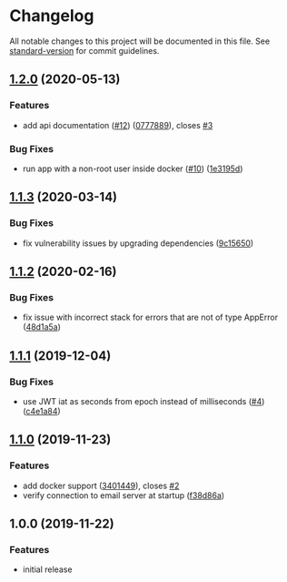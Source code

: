 # Changelog

All notable changes to this project will be documented in this file. See [standard-version](https://github.com/conventional-changelog/standard-version) for commit guidelines.

## [1.2.0](https://github.com/hagopj13/node-express-mongoose-boilerplate/compare/v1.1.3...v1.2.0) (2020-05-13)

### Features

- add api documentation ([#12](https://github.com/hagopj13/node-express-mongoose-boilerplate/pull/12)) ([0777889](https://github.com/hagopj13/node-express-mongoose-boilerplate/commit/07778894b706ef94e35f87046db112b39b58316c)), closes [#3](https://github.com/hagopj13/node-express-mongoose-boilerplate/issues/3)

### Bug Fixes

- run app with a non-root user inside docker ([#10](https://github.com/hagopj13/node-express-mongoose-boilerplate/pull/10)) ([1e3195d](https://github.com/hagopj13/node-express-mongoose-boilerplate/commit/1e3195d547510d51804028d4ab447cbc53372e48))

## [1.1.3](https://github.com/hagopj13/node-express-mongoose-boilerplate/compare/v1.1.2...v1.1.3) (2020-03-14)

### Bug Fixes

- fix vulnerability issues by upgrading dependencies ([9c15650](https://github.com/hagopj13/node-express-mongoose-boilerplate/commit/9c15650acfb0d991b621abc60ba534c904fd3fd1))

## [1.1.2](https://github.com/hagopj13/node-express-mongoose-boilerplate/compare/v1.1.1...v1.1.2) (2020-02-16)

### Bug Fixes

- fix issue with incorrect stack for errors that are not of type AppError ([48d1a5a](https://github.com/hagopj13/node-express-mongoose-boilerplate/commit/48d1a5ada5e5fe0975a17b521d3d7a6e1f4cab3b))

## [1.1.1](https://github.com/hagopj13/node-express-mongoose-boilerplate/compare/v1.1.0...v1.1.1) (2019-12-04)

### Bug Fixes

- use JWT iat as seconds from epoch instead of milliseconds ([#4](https://github.com/hagopj13/node-express-mongoose-boilerplate/pull/4)) ([c4e1a84](https://github.com/hagopj13/node-express-mongoose-boilerplate/commit/c4e1a8487c6d41cc20944a081a13a2a1990de0cd))

## [1.1.0](https://github.com/hagopj13/node-express-mongoose-boilerplate/compare/v1.0.0...v1.1.0) (2019-11-23)

### Features

- add docker support ([3401449](https://github.com/hagopj13/node-express-mongoose-boilerplate/commit/340144979cf5e84abb047a891a0b908b01af3645)), closes [#2](https://github.com/hagopj13/node-express-mongoose-boilerplate/issues/2)
- verify connection to email server at startup ([f38d86a](https://github.com/hagopj13/node-express-mongoose-boilerplate/commit/f38d86a181f1816d720e009aa94619e25ef4bf93))

## 1.0.0 (2019-11-22)

### Features

- initial release
